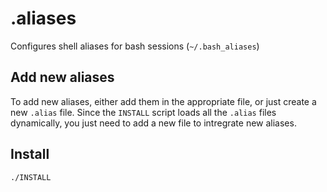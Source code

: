 # .aliases

Configures shell aliases for bash sessions (`~/.bash_aliases`)

## Add new aliases

To add new aliases, either add them in the appropriate file, or just create a new `.alias` file. Since the `INSTALL` script loads all the `.alias` files dynamically, you just need to add a new file to intregrate new aliases. 

## Install

```bash
./INSTALL
```